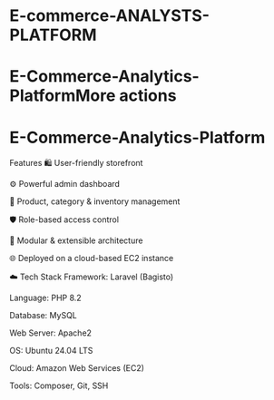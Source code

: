 # E-commerce-ANALYSTS-PLATFORM
# E-Commerce-Analytics-PlatformMore actions
# E-Commerce-Analytics-Platform



Features
🛍️ User-friendly storefront

⚙️ Powerful admin dashboard

🧾 Product, category & inventory management

🛡️ Role-based access control

🧩 Modular & extensible architecture

🌐 Deployed on a cloud-based EC2 instance

☁️ Tech Stack
Framework: Laravel (Bagisto)

Language: PHP 8.2

Database: MySQL

Web Server: Apache2

OS: Ubuntu 24.04 LTS

Cloud: Amazon Web Services (EC2)

Tools: Composer, Git, SSH
